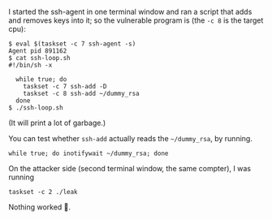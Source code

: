 I started the ssh-agent in one terminal window and ran a script that adds and
removes keys into it; so the vulnerable program is (the `-c 8` is the target cpu):

```
$ eval $(taskset -c 7 ssh-agent -s)
Agent pid 891162
$ cat ssh-loop.sh
#!/bin/sh -x

  while true; do
    taskset -c 7 ssh-add -D
    taskset -c 8 ssh-add ~/dummy_rsa
  done
$ ./ssh-loop.sh
```

(It will print a lot of garbage.)

You can test whether `ssh-add` actually reads the `~/dummy_rsa`, by running.

```
while true; do inotifywait ~/dummy_rsa; done
```

On the attacker side (second terminal window, the same compter), I was running

```
taskset -c 2 ./leak
```

Nothing worked 🤷.
